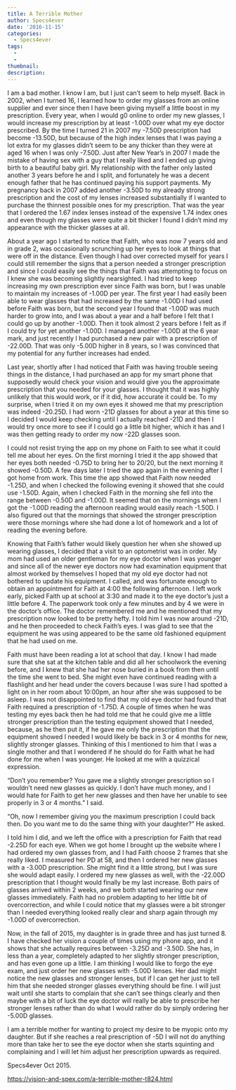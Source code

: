 ```yaml
---
title: A Terrible Mother
author: Specs4ever
date: '2016-11-15'
categories:
  - Specs4ever
tags:
  - 
  - 
thumbnail: 
description: 
---
```


I am a bad mother.  I know I am, but I just can’t seem to help myself.  Back in 2002, when I turned 16, I learned how to order my glasses from an online supplier and ever since then I have been giving myself a little boost in my prescription. Every year, when I would g0 online to order my new glasses, I would increase my prescription by at least -1.00D over what my eye doctor prescribed.  By the time I turned 21 in 2007 my -7.50D prescription had become -13.50D, but because of the high index lenses that I was paying a lot extra for my glasses didn’t seem to be any thicker than they were at aged 16 when I was only -7.50D.  Just after New Year’s in 2007 I made the mistake of having sex with a guy that I really liked and I ended up giving birth to a beautiful baby girl.  My relationship with the father only lasted another 3 years before he and I split, and fortunately he was a decent enough father that he has continued paying his support payments.  My pregnancy back in 2007 added another -3.50D to my already strong prescription and the cost of my lenses increased substantially if I wanted to purchase the thinnest possible ones for my prescription.  That was the year that I ordered the 1.67 index lenses instead of the expensive 1.74 index ones and even though my glasses were quite a bit thicker I found I didn’t mind my appearance with the thicker glasses at all.

About a year ago I started to notice that Faith, who was now 7 years old and in grade 2, was occasionally scrunching up her eyes to look at things that were off in the distance.  Even though I had over corrected myself for years I could still remember the signs that a person needed a stronger prescription and since I could easily see the things that Faith was attempting to focus on I knew she was becoming slightly nearsighted.  I had tried to keep increasing my own prescription ever since Faith was born, but I was unable to maintain my increases of -1.00D per year. The first year I had easily been able to wear glasses that had increased by the same -1.00D I had used before Faith was born, but the second year I found that -1.00D was much harder to grow into, and I was about a year and a half before I felt that I could go up by another -1.00D. Then it took almost 2 years before I felt as if I could try for yet another -1.00D.  I managed another -1.00D at the 6 year mark, and just recently I had purchased a new pair with a prescription of -22.00D. That was only -5.00D higher in 8 years, so I was convinced that my potential for any further increases had ended.

Last year, shortly after I had noticed that Faith was having trouble seeing things in the distance, I had purchased an app for my smart phone that supposedly would check your vision and would give you the approximate prescription that you needed for your glasses.  I thought that it was highly unlikely that this would work, or if it did, how accurate it could be.  To my surprise, when I tried it on my own eyes it showed me that my prescription was indeed -20.25D. I had worn -21D glasses for about a year at this time so I decided I would keep checking until I actually reached -21D and then I would try once more to see if I could go a little bit higher, which it has and I was then getting  ready to order my now -22D glasses soon.

I could not resist trying the app on my phone on Faith to see what it could tell me about her eyes.  On the first morning I tried it the app showed that her eyes both needed -0.75D to bring her to 20/20, but the next morning it showed -0.50D.  A few days later I tried the app again in the evening after I got home from work.  This time the app showed that Faith now needed -1.25D, and when I checked the following evening it showed that she could use -1.50D.  Again, when I checked Faith in the morning she fell into the range between -0.50D and -1.00D. It seemed that on the mornings when I got the -1.00D reading the afternoon reading would easily reach -1.50D.  I also figured out that the mornings that showed the stronger prescription were those mornings where she had done a lot of homework and a lot of reading the evening before.

Knowing that Faith’s father would likely question her when she showed up wearing glasses, I decided that a visit to an optometrist was in order.  My mom had used an older gentleman for my eye doctor when I was younger and since all of the newer eye doctors now had examination equipment that almost worked by themselves I hoped that my old eye doctor had not bothered to update his equipment. I called, and was fortunate enough to obtain an appointment for Faith at 4:00 the following afternoon. I left work early, picked Faith up at school at 3:30 and made it to the eye doctor’s just a little before 4. The paperwork took only a few minutes and by 4 we were in the doctor’s office.  The doctor remembered me and he mentioned that my prescription now looked to be pretty hefty.  I told him I was now around -21D, and he then proceeded to check Faith’s eyes. I was glad to see that the equipment he was using appeared to be the same old fashioned equipment that he had used on me.

Faith must have been reading a lot at school that day. I know I had made sure that she sat at the kitchen table and did all her schoolwork the evening before, and I knew that she had her nose buried in a book from then until the time she went to bed. She might even have continued reading with a flashlight and her head under the covers because I was sure I had spotted a light on in her room about 10:00pm, an hour after she was supposed to be asleep.   I was not disappointed to find that my old eye doctor had found that Faith required a prescription of -1.75D.  A couple of times when he was testing my eyes back then he had told me that he could give me a little stronger prescription than the testing equipment showed that I needed, because, as he then put it, if he gave me only the prescription that the equipment showed I needed I would likely be back in 3 or 4 months for new, slightly stronger glasses. Thinking of this I mentioned to him that I was a single mother and that I wondered if he should do for Faith what he had done for me when I was younger.  He looked at me with a quizzical expression.

“Don’t you remember?  You gave me a slightly stronger prescription so I wouldn’t need new glasses as quickly.  I don’t have much money, and I would hate for Faith to get her new glasses and then have her unable to see properly in 3 or 4 months.” I said.

“Oh, now I remember giving you the maximum prescription I could back then. Do you want me to do the same thing with your daughter?” He asked.

I told him I did, and we left the office with a prescription for Faith that read -2.25D for each eye.  When we got home I brought up the website where I had ordered my own glasses from, and I had Faith choose 2 frames that she really liked. I measured her PD at 58, and then I ordered her new glasses with a -3.00D prescription.  She might find it a little strong, but I was sure she would adapt easily.  I ordered my new glasses as well, with the -22.00D prescription that I thought would finally be my last increase. Both pairs of glasses arrived within 2 weeks, and we both started wearing our new glasses immediately.  Faith had no problem adapting to her little bit of overcorrection, and while I could notice that my glasses were a bit stronger than I needed everything looked really clear and sharp again through my -1.00D of overcorrection.

Now, in the fall of 2015, my daughter is in grade three and has just turned 8.  I have checked her vision a couple of times using my phone app, and it shows that she actually requires between -3.25D and -3.50D. She has, in less than a year, completely adapted to her slightly stronger prescription, and has even gone up a little.  I am thinking I would like to forgo the eye exam, and just order her new glasses with -5.00D lenses.  Her dad might notice the new glasses and stronger lenses, but if I can get her just to tell him that she needed stronger glasses everything should be fine. I will just wait until she starts to complain that she can’t see things clearly and then maybe with a bit of luck the eye doctor will really be able to prescribe her stronger lenses rather than do what I would rather do by simply ordering her -5.00D glasses.

I am a terrible mother for wanting to project my desire to be myopic onto my daughter. But if she reaches a real prescription of -5D I will not do anything more than take her to see the eye doctor when she starts squinting and complaining and I will let him adjust her prescription upwards as required.

Specs4ever
Oct 2015.

https://vision-and-spex.com/a-terrible-mother-t824.html
